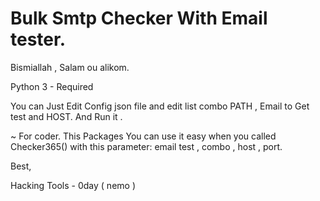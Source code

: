 # Bulk Smtp Checker With Email tester.

Bismiallah , Salam ou alikom.

Python 3 - Required

You can Just Edit Config json file and edit list combo PATH , Email to Get test and HOST. And Run it .

~ For coder.
This Packages You can use it easy when you called Checker365() with this parameter:
email test , combo , host , port.

Best,

Hacking Tools - 0day ( nemo )
